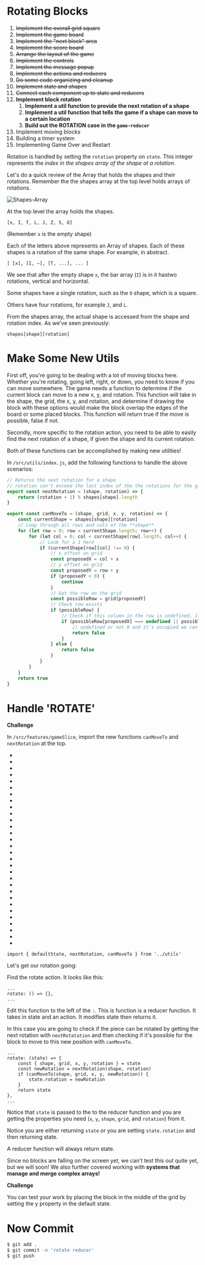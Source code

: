 # Rotating Blocks

1. ~~Implement the overall grid square~~
1. ~~Implement the game board~~
1. ~~Implement the "next block" area~~
1. ~~Implement the score board~~
1. ~~Arrange the layout of the game~~
1. ~~Implement the controls~~
1. ~~Implement the message popup~~
1. ~~Implement the actions and reducers~~
1. ~~Do some code organizing and cleanup~~
1. ~~Implement state and shapes~~
1. ~~Connect each component up to state and reducers~~
1. **Implement block rotation**
    1. **Implement a util function to provide the next rotation of a shape**
    1. **Implement a util function that tells the game if a shape can move to a certain location**
    1. **Build out the ROTATION case in the `game-reducer`**
1. Implement moving blocks
1. Building a timer system
1. Implementing Game Over and Restart

Rotation is handled by setting the `rotation` property on `state`. This integer represents the _index in the shapes array of the shape at a rotation._

Let's do a quick review of the Array that holds the shapes and their rotations. Remember the the shapes array at the top level holds arrays of rotations.

![Shapes-Array](assets/Shapes-Array.png)

At the top level the array holds the shapes.

`[x, I, T, L, J, Z, S, O]`

(Remember `x` is the empty shape)

Each of the letters above represents an Array
of shapes. Each of these shapes is a rotation
of the same shape. For example, in abstract.

`[ [x], [I, –], [T, ...], ... ]`

We see that after the empty shape `x`, the bar array (`I`) is in it hastwo rotations, vertical and horizontal.

Some shapes have a single rotation, such as the `O` shape, which is a square. 

Others have four rotations, for example `J`, and `L`.

From the shapes array, the actual shape is accessed from the shape and rotation index. As we've seen previously:

`shapes[shape][rotation]`

# Make Some New Utils

First off, you're going to be dealing with a lot of moving blocks here. Whether you're rotating, going left, right, or down, you need to know if you can move somewhere. The game needs a function to determine if the current block can move to a new x, y, and rotation. This function will take in the shape, the grid, the x, y, and rotation, and determine if drawing the block with these options would make the block overlap the edges of the board or some placed  blocks. This function will return true if the move is possible, false if not.

Secondly, more specific to the rotation action, you need to be able to easily find the next rotation of a shape, if given the shape and its current rotation.

Both of these functions can be accomplished by making new utilities!

In `/src/utils/index.js`, add the following functions to handle the above scenarios:
>
```js
// Returns the next rotation for a shape
// rotation can't exceed the last index of the the rotations for the given shape.
export const nextRotation = (shape, rotation) => {
    return (rotation + 1) % shapes[shape].length
}

export const canMoveTo = (shape, grid, x, y, rotation) => {
    const currentShape = shapes[shape][rotation]
    // Loop through all rows and cols of the **shape**
    for (let row = 0; row < currentShape.length; row++) {
        for (let col = 0; col < currentShape[row].length; col++) {
            // Look for a 1 here
            if (currentShape[row][col] !== 0) {
                // x offset on grid
                const proposedX = col + x
                // y offset on grid
                const proposedY = row + y
                if (proposedY < 0) {
                    continue
                }
                // Get the row on the grid
                const possibleRow = grid[proposedY]
                // Check row exists
                if (possibleRow) {
                    // Check if this column in the row is undefined, if it's off the edges, 0, and empty
                    if (possibleRow[proposedX] === undefined || possibleRow[proposedX] !== 0) {
                        // undefined or not 0 and it's occupied we can't move here.
                        return false
                    }
                } else {
                    return false
                }
            }
        }
    }
    return true
}
```

# Handle 'ROTATE'

**Challenge**

In `/src/features/gameSlice`, import the new functions `canMoveTo` and `nextRotation` at the top. 

-
-
-
-
-
-
-
-
-
-
-
-
-
-
-
-
-
-
-
-
-
-
-
-
-
-
-
-
-
-

```JS
import { defaultState, nextRotation, canMoveTo } from '../utils'
```

Let's get our rotation going:

Find the rotate action. It looks like this: 

```JS
...
rotate: () => {},
...
```

Edit this function to the left of the `:`. This is function is a reducer function. It takes in state and an action. It modifies state then returns it. 

In this case you are going to check if the piece can be rotated by getting the next rotation with `nextRotatation` and then checking if it's possible for the block to move to this new position with `canMoveTo`. 

```JS
...
rotate: (state) => {
    const { shape, grid, x, y, rotation } = state
    const newRotation = nextRotation(shape, rotation)
    if (canMoveTo(shape, grid, x, y, newRotation)) {
        state.rotation = newRotation
    }
    return state
},
...
```

Notice that `state` is passed to the to the reducer function and you are getting the properties you need (`x`, `y`, `shape`, `grid`, and `rotation`) from it. 

Notice you are either returning `state` or you are setting `state.rotation` and then returning state. 

A reducer function will always return state. 

Since no blocks are falling on the screen yet, we can't test this out quite yet, but we will soon! We also further covered working with **systems that manage and merge complex arrays!**

**Challenge**

You can test your work by placing the block in the middle of the grid by setting the y property in the default state. 

# Now Commit

```bash
$ git add .
$ git commit -m 'rotate reducer'
$ git push
```
